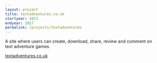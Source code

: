 ```yaml
---
layout: project
title: textadventures.co.uk
startyear: 2013
endyear: 2017
permalink: /projects/textadventures
---
```


A site where users can create, download, share, review and comment on text adventure games.

[textadventures.co.uk](http://textadventures.co.uk)